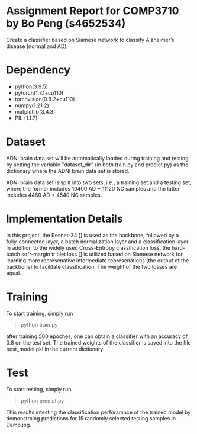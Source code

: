 # Assignment Report for COMP3710 by Bo Peng (s4652534)
Create a classifier based on Siamese network to classify Alzheimer’s disease (normal and AD)

# Dependency
- python(3.9.5)
- pytorch(1.7.1+cu110)
- torchvision(0.8.2+cu110)
- numpy(1.21.2)
- matplotlib(3.4.3)
- PIL (1.1.7)

# Dataset
ADNI brain data set will be automatically loaded during training and testing by setting the variable "dataset_dir" (in both train.py and predict.py) as the dictionary where the ADNI brain data set is stored. 

ADNI brain data set is split into two sets, i.e., a training set and a testing set, where the former includes 10400 AD + 11120 NC samples and the latter includes 4460 AD + 4540 NC samples.

# Implementation Details
In this project, the Resnet-34 [] is used as the backbone, followed by a fully-connected layer, a batch normalization layer and a classification layer. In addition to the widely used Cross-Entropy classification loss, the hard-batch sofr-margin triplet loss [] is utilized based on Siamese network for learning more represenative intermediate represenations (the output of the backbone) to facilitate classification. The weight of the two losses are equal.



# Training
To start training, simply run
> python train.py

after training 500 epoches, one can obtain a classifier with an accuracy of 0.8 on the test set. The trained weights of the classifier is saved into the file best_model.pkl in the current dictionary.

# Test
To start testing, simply run
> python predict.py

This results intesting the classification perforamnce of the trained model by demonstraing predictions for 15 randomly selected testing samples in Demo.jpg.





